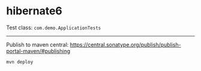 # hibernate6

Test class: `com.demo.ApplicationTests`

---

Publish to maven central: https://central.sonatype.org/publish/publish-portal-maven/#publishing

`mvn deploy`
